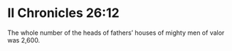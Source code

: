 # II Chronicles 26:12

The whole number of the heads of fathers’ houses of mighty men of valor was 2,600.
